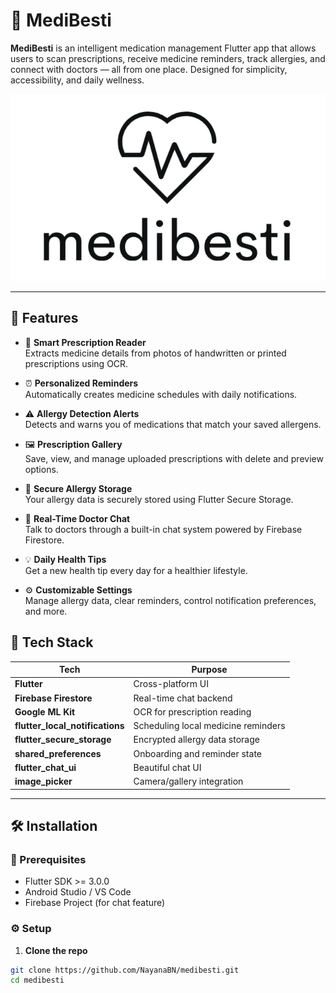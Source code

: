 # 💊 MediBesti

**MediBesti** is an intelligent medication management Flutter app that allows users to scan prescriptions, receive medicine reminders, track allergies, and connect with doctors — all from one place. Designed for simplicity, accessibility, and daily wellness.

![App Logo](lib/assets/onboarding/logo.png)

---

## 🚀 Features

- 📸 **Smart Prescription Reader**  
  Extracts medicine details from photos of handwritten or printed prescriptions using OCR.

- ⏰ **Personalized Reminders**  
  Automatically creates medicine schedules with daily notifications.

- ⚠️ **Allergy Detection Alerts**  
  Detects and warns you of medications that match your saved allergens.

- 🖼️ **Prescription Gallery**  
  Save, view, and manage uploaded prescriptions with delete and preview options.

- 🔐 **Secure Allergy Storage**  
  Your allergy data is securely stored using Flutter Secure Storage.

- 💬 **Real-Time Doctor Chat**  
  Talk to doctors through a built-in chat system powered by Firebase Firestore.

- 💡 **Daily Health Tips**  
  Get a new health tip every day for a healthier lifestyle.

- ⚙️ **Customizable Settings**  
  Manage allergy data, clear reminders, control notification preferences, and more.

## 🧱 Tech Stack

| Tech | Purpose |
|------|---------|
| **Flutter** | Cross-platform UI |
| **Firebase Firestore** | Real-time chat backend |
| **Google ML Kit** | OCR for prescription reading |
| **flutter_local_notifications** | Scheduling local medicine reminders |
| **flutter_secure_storage** | Encrypted allergy data storage |
| **shared_preferences** | Onboarding and reminder state |
| **flutter_chat_ui** | Beautiful chat UI |
| **image_picker** | Camera/gallery integration |

---

## 🛠️ Installation

### 🔧 Prerequisites
- Flutter SDK >= 3.0.0
- Android Studio / VS Code
- Firebase Project (for chat feature)

### ⚙️ Setup

1. **Clone the repo**
```bash
git clone https://github.com/NayanaBN/medibesti.git
cd medibesti
